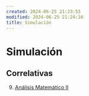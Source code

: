 ```yaml
---
created: 2024-06-25 21:23:53
modified: 2024-06-25 21:24:16
title: Simulación
---
```


# Simulación

## Correlativas

9. [Análisis Matemático II](Análisis%20Matemático%20II/README.md)
